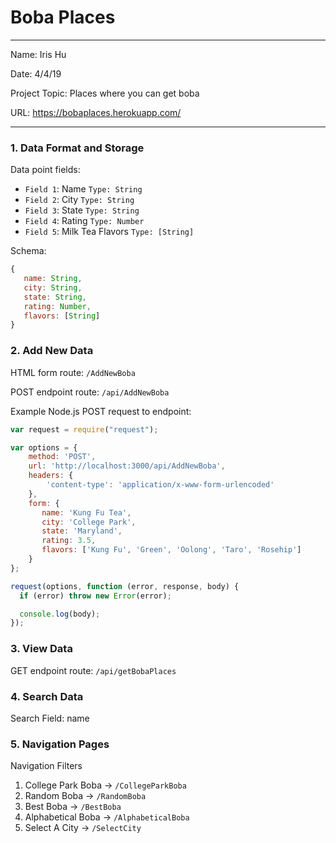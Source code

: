 
# Boba Places

---

Name: Iris Hu

Date: 4/4/19

Project Topic: Places where you can get boba

URL: https://bobaplaces.herokuapp.com/

---


### 1. Data Format and Storage

Data point fields:
- `Field 1`: Name                `Type: String`
- `Field 2`: City                `Type: String`
- `Field 3`: State               `Type: String`
- `Field 4`: Rating              `Type: Number`
- `Field 5`: Milk Tea Flavors    `Type: [String]`

Schema: 
```javascript
{
   name: String,
   city: String,
   state: String,
   rating: Number,
   flavors: [String]
}
```

### 2. Add New Data

HTML form route: `/AddNewBoba`

POST endpoint route: `/api/AddNewBoba`

Example Node.js POST request to endpoint: 
```javascript
var request = require("request");

var options = { 
    method: 'POST',
    url: 'http://localhost:3000/api/AddNewBoba',
    headers: { 
        'content-type': 'application/x-www-form-urlencoded' 
    },
    form: { 
       name: 'Kung Fu Tea',
       city: 'College Park',
       state: 'Maryland',
       rating: 3.5,
       flavors: ['Kung Fu', 'Green', 'Oolong', 'Taro', 'Rosehip']
    } 
};

request(options, function (error, response, body) {
  if (error) throw new Error(error);

  console.log(body);
});
```

### 3. View Data

GET endpoint route: `/api/getBobaPlaces`

### 4. Search Data

Search Field: name

### 5. Navigation Pages

Navigation Filters
1. College Park Boba -> `/CollegeParkBoba`
2. Random Boba -> `/RandomBoba`
3. Best Boba -> `/BestBoba`
4. Alphabetical Boba -> `/AlphabeticalBoba`
5. Select A City -> `/SelectCity`

